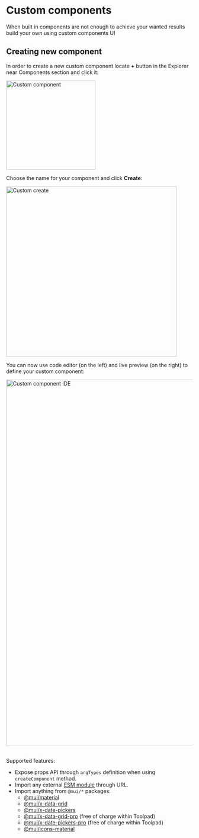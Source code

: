 # Custom components

<p class="description">When built in components are not enough to achieve your wanted results build your own using custom components UI</p>

## Creating new component

In order to create a new custom component locate **+** button in the Explorer near Components section and click it:

<img src="/static/toolpad/docs/custom-component-1.png" width="241px" alt="Custom component" />

Choose the name for your component and click **Create**:

<img src="/static/toolpad/docs/custom-component-2.png" width="460px" alt="Custom create" />

You can now use code editor (on the left) and live preview (on the right) to define your custom component:

<img src="/static/toolpad/docs/custom-component-3.png" width="990px" alt="Custom component IDE" />
<br />
<br />

Supported features:

- Expose props API through `argTypes` definition when using `createComponent` method.
- Import any external [ESM module](https://esm.sh/) through URL.
- Import anything from `@mui/*` packages:
  - [@mui/material](https://mui.com/material-ui/getting-started/overview/)
  - [@mui/x-data-grid](https://mui.com/x/react-data-grid/)
  - [@mui/x-date-pickers](https://mui.com/x/react-date-pickers/getting-started/)
  - [@mui/x-data-grid-pro](https://mui.com/x/api/data-grid/data-grid-pro/) (free of charge within Toolpad)
  - [@mui/x-date-pickers-pro](https://mui.com/x/react-date-pickers/getting-started/) (free of charge within Toolpad)
  - [@mui/icons-material](https://mui.com/material-ui/material-icons/)
